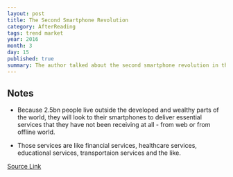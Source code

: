```yaml
---
layout: post
title: The Second Smartphone Revolution
category: AfterReading
tags: trend market 
year: 2016
month: 3
day: 15
published: true
summary: The author talked about the second smartphone revolution in the developing country.
---
```

<h2>Notes</h2>
<ul>
    <li>
        <p>Because 2.5bn people live outside the developed and wealthy parts of the world, they will look to their smartphones to deliver essential services that they have not been receiving at all - from web or from offline world.</p>
    </li>
    <li>
        <p>Those services are like financial services, healthcare services, educational services, transportaion services and the like.</p>
    </li>
</ul>
       
<p><a href="https://avc.com/2016/03/the-second-smartphone-revolution/" target="_blank">Source Link</a></p>
